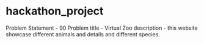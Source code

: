 # hackathon_project
Problem Statement - 90
Problem title -  Virtual Zoo
description - this website showcase different animals and details and different species.
